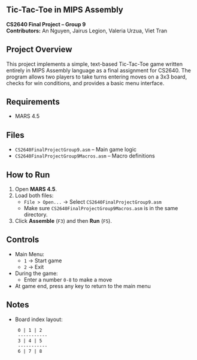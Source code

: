 ## Tic-Tac-Toe in MIPS Assembly

**CS2640 Final Project – Group 9**  
**Contributors:** An Nguyen, Jairus Legion, Valeria Urzua, Viet Tran

## Project Overview
This project implements a simple, text-based Tic-Tac-Toe game written entirely in MIPS Assembly language as a final assignment for CS2640. The program allows two players to take turns entering moves on a 3x3 board, checks for win conditions, and provides a basic menu interface.

## Requirements
- MARS 4.5

## Files
- `CS2640FinalProjectGroup9.asm` – Main game logic  
- `CS2640FinalProjectGroup9Macros.asm` – Macro definitions

## How to Run
1. Open **MARS 4.5**.
2. Load both files:
   - `File > Open...` → Select `CS2640FinalProjectGroup9.asm`
   - Make sure `CS2640FinalProjectGroup9Macros.asm` is in the same directory.
3. Click **Assemble** (`F3`) and then **Run** (`F5`).

## Controls
- Main Menu:
  - `1` → Start game  
  - `2` → Exit  
- During the game:
  - Enter a number `0-8` to make a move
- At game end, press any key to return to the main menu

## Notes
- Board index layout:
  ```
   0 | 1 | 2
   -----------
   3 | 4 | 5
   -----------
   6 | 7 | 8
  ```

